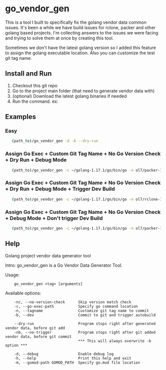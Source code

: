 # go_vendor_gen

This is a tool I built to specifically fix the golang vendor data common issues. It's been a while we have build issues for rclone, packer and other golang based projects. I'm collecting answers to the issues we were facing and trying to solve them at once by creating this tool.

Sometimes we don't have the latest golang version so I added this feature to assign the golang executable location. Also you can customize the test git tag name.

## Install and Run

1. Checkout this git repo
2. Go to the project main folder (that need to generate vendor data with)
3. (optional) Download the latest golang binaries if needed
4. Run the command. ex:


## Examples

### Easy
```sh
   (path_to)/go_vendor_gen -d -b --dry-run
```

### Assign Go Exec + Custom Git Tag Name + No Go Version Check + Dry Run + Debug Mode
```sh
   (path_to)/go_vendor_gen -c ~/golang-1.17.1/go/bin/go -n ol7/packer-1.7.7-1.0.1-lanstest -nc --dry-run -d
```


### Assign Go Exec + Custom Git Tag Name + No Go Version Check + Dry Run + Debug Mode + Trigger Dev Build
```sh
   (path_to)/go_vendor_gen -c ~/golang-1.17.1/go/bin/go -n ol7/rclone-1.56.2-1.0.1-lanstest -nc --dry-run -d -b
```

### Assign Go Exec + Custom Git Tag Name + No Go Version Check + Debug Mode + Don't trigger Dev Build
```sh
   (path_to)/go_vendor_gen -c ~/golang-1.17.1/go/bin/go -n ol7/packer-1.7.7-1.0.1-lanstest -nc -d -nb
```


## Help

Golang project vendor data generator tool

Intro:
        go_vendor_gen is a Go Vendor Data Generator Tool.

Usage: 

        go_vendor_gen <tag> [arguments]

Available options:

        -nc, --no-version-check      Skip version match check
        -c, --go-exec-path           Specify go command location
        -n, --tagname                Customize git tag name to commit
        -b, --dev                    Commit to git and trigger autobuild

        --dry-run                    Program stops right after generated vendor data, before git add
        -nb, --no-trigger            Program stops right after git added vendor data, before git commit
                                     *** This will always overwrite -b option ***

        -d, --debug                  Enable debug log
        -h, --help                   Print this help and exit
        -m, --gomod-path GOMOD_PATH  Specify go.mod file location
